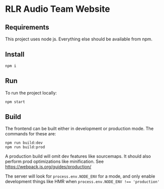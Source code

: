 # RLR Audio Team Website

## Requirements
This project uses node js. Everything else should be available from npm.

## Install 
```
npm i
```

## Run
To run the project locally:
```
npm start
```

## Build
The frontend can be built either in development or production mode. The commands for these are:
```
npm run build:dev
npm run build:prod
```

A production build will omit dev features like sourcemaps. It should also perform prod optimizations like minification. See https://webpack.js.org/guides/production/

The server will look for `process.env.NODE_ENV` for a mode, and only enable development things like HMR when `process.env.NODE_ENV !== 'production'`
